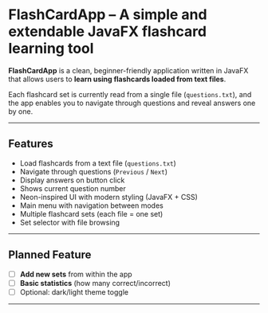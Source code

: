 # FlashCardApp – A simple and extendable JavaFX flashcard learning tool

**FlashCardApp** is a clean, beginner-friendly application written in JavaFX that allows users to **learn using flashcards loaded from text files**.

Each flashcard set is currently read from a single file (`questions.txt`), and the app enables you to navigate through questions and reveal answers one by one.

---

## Features

- Load flashcards from a text file (`questions.txt`)
- Navigate through questions (`Previous` / `Next`)
- Display answers on button click
- Shows current question number
- Neon-inspired UI with modern styling (JavaFX + CSS)
- Main menu with navigation between modes
- Multiple flashcard sets (each file = one set)
- Set selector with file browsing

---

## Planned Feature
  
- [ ] **Add new sets** from within the app  
- [ ] **Basic statistics** (how many correct/incorrect)  
- [ ] Optional: dark/light theme toggle  

---
